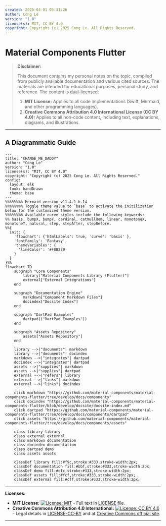 ```yaml
---
created: 2025-04-01 05:31:26
author: Cong Le
version: "1.0"
license(s): MIT, CC BY 4.0
copyright: Copyright (c) 2025 Cong Le. All Rights Reserved.
---
```




# Material Components Flutter
> **Disclaimer:**
>
> This document contains my personal notes on the topic,
> compiled from publicly available documentation and various cited sources.
> The materials are intended for educational purposes, personal study, and reference.
> The content is dual-licensed:
> 1. **MIT License:** Applies to all code implementations (Swift, Mermaid, and other programming languages).
> 2. **Creative Commons Attribution 4.0 International License (CC BY 4.0):** Applies to all non-code content, including text, explanations, diagrams, and illustrations.
---


## A Diagrammatic Guide 


```mermaid
---
title: "CHANGE_ME_DADDY"
author: "Cong Le"
version: "1.0"
license(s): "MIT, CC BY 4.0"
copyright: "Copyright (c) 2025 Cong Le. All Rights Reserved."
config:
  layout: elk
  look: handDrawn
  theme: base
---
%%%%%%%% Mermaid version v11.4.1-b.14
%%%%%%%% Toggle theme value to `base` to activate the initilization below for the customized theme version.
%%%%%%%% Available curve styles include the following keywords:
%% basis, bumpX, bumpY, cardinal, catmullRom, linear, monotoneX, monotoneY, natural, step, stepAfter, stepBefore.
%%{
  init: {
    'flowchart': {'htmlLabels': true, 'curve': 'basis' },
    'fontFamily': 'Fantasy',
    'themeVariables': {
      'lineColor': '#F8B229'
    }
  }
}%%
flowchart TD
    subgraph "Core Components"
        library["Material Components Library (Flutter)"]
        external["External Integrations"]
    end

    subgraph "Documentation Engine"
        markdown["Component Markdown Files"]
        docindex["Docsite Index"]
    end

    subgraph "DartPad Examples"
        dartpad(("DartPad Examples"))
    end

    subgraph "Assets Repository"
        assets["Assets Repository"]
    end

    library -->|"documents"| markdown
    library -->|"documents"| docindex
    markdown -->|"integrates"| dartpad
    docindex -->|"integrates"| dartpad
    assets -->|"supplies"| markdown
    assets -->|"supplies"| dartpad
    external -->|"refers"| library
    external -->|"links"| markdown
    external -->|"links"| docindex

    click markdown "https://github.com/material-components/material-components-flutter/tree/develop/docs/components"
    click docindex "https://github.com/material-components/material-components-flutter/blob/develop/docsite/docsite-index.md"
    click dartpad "https://github.com/material-components/material-components-flutter/tree/develop/docs/components/dartpad"
    click assets "https://github.com/material-components/material-components-flutter/tree/develop/docs/components/assets"

    class library library
    class external external
    class markdown documentation
    class docindex documentation
    class dartpad demo
    class assets assets

    classDef library fill:#f9c,stroke:#333,stroke-width:2px;
    classDef documentation fill:#bbf,stroke:#333,stroke-width:2px;
    classDef demo fill:#cfc,stroke:#333,stroke-width:2px;
    classDef assets fill:#fcf,stroke:#333,stroke-width:2px;
    classDef external fill:#cff,stroke:#333,stroke-width:2px;

```




---
**Licenses:**

- **MIT License:**  [![License: MIT](https://img.shields.io/badge/License-MIT-yellow.svg)](LICENSE) - Full text in [LICENSE](LICENSE) file.
- **Creative Commons Attribution 4.0 International:** [![License: CC BY 4.0](https://licensebuttons.net/l/by/4.0/88x31.png)](LICENSE-CC-BY) - Legal details in [LICENSE-CC-BY](LICENSE-CC-BY) and at [Creative Commons official site](http://creativecommons.org/licenses/by/4.0/).

---